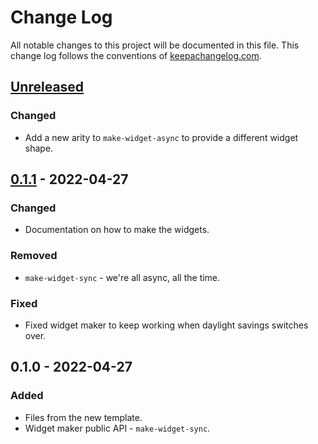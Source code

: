# Change Log
All notable changes to this project will be documented in this file. This change log follows the conventions of [keepachangelog.com](http://keepachangelog.com/).

## [Unreleased]
### Changed
- Add a new arity to `make-widget-async` to provide a different widget shape.

## [0.1.1] - 2022-04-27
### Changed
- Documentation on how to make the widgets.

### Removed
- `make-widget-sync` - we're all async, all the time.

### Fixed
- Fixed widget maker to keep working when daylight savings switches over.

## 0.1.0 - 2022-04-27
### Added
- Files from the new template.
- Widget maker public API - `make-widget-sync`.

[Unreleased]: https://github.com/kaspazza/basics/compare/0.1.1...HEAD
[0.1.1]: https://github.com/kaspazza/basics/compare/0.1.0...0.1.1
